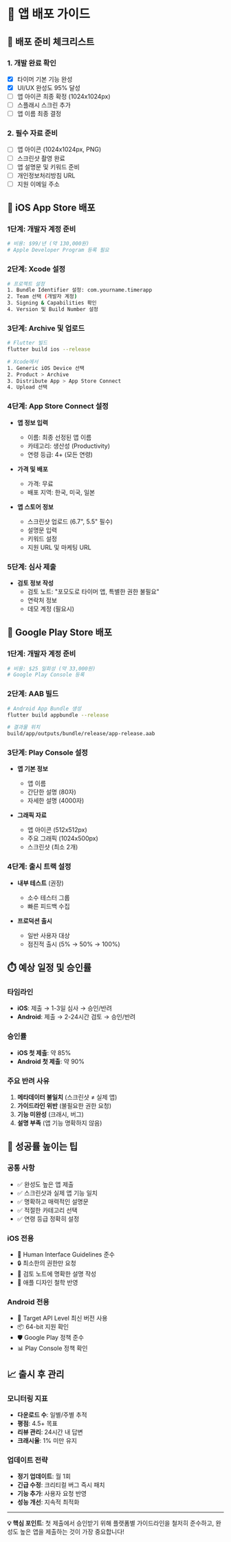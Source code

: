 # 📱 앱 배포 가이드

## 🚀 배포 준비 체크리스트

### 1. 개발 완료 확인
- [x] 타이머 기본 기능 완성
- [x] UI/UX 완성도 95% 달성
- [ ] 앱 아이콘 최종 확정 (1024x1024px)
- [ ] 스플래시 스크린 추가
- [ ] 앱 이름 최종 결정

### 2. 필수 자료 준비
- [ ] 앱 아이콘 (1024x1024px, PNG)
- [ ] 스크린샷 촬영 완료
- [ ] 앱 설명문 및 키워드 준비
- [ ] 개인정보처리방침 URL
- [ ] 지원 이메일 주소

## 📱 iOS App Store 배포

### 1단계: 개발자 계정 준비
```bash
# 비용: $99/년 (약 130,000원)
# Apple Developer Program 등록 필요
```

### 2단계: Xcode 설정
```bash
# 프로젝트 설정
1. Bundle Identifier 설정: com.yourname.timerapp
2. Team 선택 (개발자 계정)
3. Signing & Capabilities 확인
4. Version 및 Build Number 설정
```

### 3단계: Archive 및 업로드
```bash
# Flutter 빌드
flutter build ios --release

# Xcode에서
1. Generic iOS Device 선택
2. Product > Archive
3. Distribute App > App Store Connect
4. Upload 선택
```

### 4단계: App Store Connect 설정
- **앱 정보 입력**
  - 이름: 최종 선정된 앱 이름
  - 카테고리: 생산성 (Productivity)
  - 연령 등급: 4+ (모든 연령)

- **가격 및 배포**
  - 가격: 무료
  - 배포 지역: 한국, 미국, 일본

- **앱 스토어 정보**
  - 스크린샷 업로드 (6.7", 5.5" 필수)
  - 설명문 입력
  - 키워드 설정
  - 지원 URL 및 마케팅 URL

### 5단계: 심사 제출
- **검토 정보 작성**
  - 검토 노트: "포모도로 타이머 앱, 특별한 권한 불필요"
  - 연락처 정보
  - 데모 계정 (필요시)

## 🤖 Google Play Store 배포

### 1단계: 개발자 계정 준비
```bash
# 비용: $25 일회성 (약 33,000원)
# Google Play Console 등록
```

### 2단계: AAB 빌드
```bash
# Android App Bundle 생성
flutter build appbundle --release

# 결과물 위치
build/app/outputs/bundle/release/app-release.aab
```

### 3단계: Play Console 설정
- **앱 기본 정보**
  - 앱 이름
  - 간단한 설명 (80자)
  - 자세한 설명 (4000자)

- **그래픽 자료**
  - 앱 아이콘 (512x512px)
  - 주요 그래픽 (1024x500px)
  - 스크린샷 (최소 2개)

### 4단계: 출시 트랙 설정
- **내부 테스트** (권장)
  - 소수 테스터 그룹
  - 빠른 피드백 수집

- **프로덕션 출시**
  - 일반 사용자 대상
  - 점진적 출시 (5% → 50% → 100%)

## ⏱️ 예상 일정 및 승인률

### 타임라인
- **iOS**: 제출 → 1-3일 심사 → 승인/반려
- **Android**: 제출 → 2-24시간 검토 → 승인/반려

### 승인률
- **iOS 첫 제출**: 약 85%
- **Android 첫 제출**: 약 90%

### 주요 반려 사유
1. **메타데이터 불일치** (스크린샷 ≠ 실제 앱)
2. **가이드라인 위반** (불필요한 권한 요청)
3. **기능 미완성** (크래시, 버그)
4. **설명 부족** (앱 기능 명확하지 않음)

## 🎯 성공률 높이는 팁

### 공통 사항
- ✅ 완성도 높은 앱 제출
- ✅ 스크린샷과 실제 앱 기능 일치
- ✅ 명확하고 매력적인 설명문
- ✅ 적절한 카테고리 선택
- ✅ 연령 등급 정확히 설정

### iOS 전용
- 📱 Human Interface Guidelines 준수
- 🔒 최소한의 권한만 요청
- 📝 검토 노트에 명확한 설명 작성
- 🎨 애플 디자인 철학 반영

### Android 전용
- 🎯 Target API Level 최신 버전 사용
- 📦 64-bit 지원 확인
- 🛡️ Google Play 정책 준수
- 📊 Play Console 정책 확인

## 📈 출시 후 관리

### 모니터링 지표
- **다운로드 수**: 일별/주별 추적
- **평점**: 4.5+ 목표
- **리뷰 관리**: 24시간 내 답변
- **크래시율**: 1% 미만 유지

### 업데이트 전략
- **정기 업데이트**: 월 1회
- **긴급 수정**: 크리티컬 버그 즉시 패치
- **기능 추가**: 사용자 요청 반영
- **성능 개선**: 지속적 최적화

---

**💡 핵심 포인트**: 첫 제출에서 승인받기 위해 플랫폼별 가이드라인을 철저히 준수하고, 완성도 높은 앱을 제출하는 것이 가장 중요합니다!